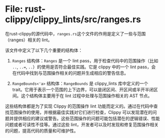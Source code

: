 # File: rust-clippy/clippy_lints/src/ranges.rs

在rust-clippy的源代码中，`ranges.rs`这个文件的作用是定义了一些与范围（ranges）相关的 lint。

该文件中定义了以下几个重要的结构体：

1. `Ranges` 结构体：`Ranges` 是一个 lint pass，用于检查代码中的范围操作（比如 `..`, `..=`, `..`）的使用是否符合最佳实践。它是 clippy 中的一个 lint pass，会在代码中找到与范围操作相关的问题并生成相应的警告信息。

2. `RangeBounds<'a>` 结构体：`RangeBounds` 是 clippy_lints 库中定义的一个 trait。它用于表示一个范围的上下边界，可以是闭区间、开区间或半开半闭区间。这个结构体主要用于在 lint 过程中处理与范围操作相关的 AST 节点。

这些结构体都是为了实现 Clippy 的范围操作 lint 功能而定义的。通过在代码中查找范围操作的使用，并根据最佳实践对它们进行检查，Clippy 可以发现潜在的问题并提供相应的建议或警告。这些范围操作的问题可能包括潜在的逻辑错误、性能问题或者可读性不佳等。通过这些 lint，开发者可以及时发现和修复范围操作相关的问题，提高代码的质量和可维护性。

